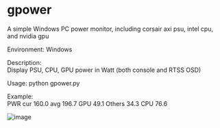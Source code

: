 # gpower
A simple Windows PC power monitor, including corsair axi psu, intel cpu, and nvidia gpu

Environment:
Windows
  
Description:  
Display PSU, CPU, GPU power in Watt (both console and RTSS OSD)

Usage: 
python gpower.py

Example:  
PWR cur 160.0 avg 196.7 GPU  49.1 Others  34.3 CPU 76.6

![image](https://user-images.githubusercontent.com/16929614/143071646-9b71685e-676d-47b4-be33-4a34ca6c272d.png)

